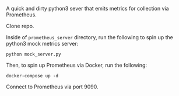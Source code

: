 A quick and dirty python3 sever that emits metrics for collection via Prometheus.

Clone repo.

Inside of `prometheus_server` directory, run the following to spin up the python3 mock metrics server:

```
python mock_server.py
```

Then, to spin up Prometheus via Docker, run the following:

```
docker-compose up -d
```

Connect to Prometheus via port 9090.
